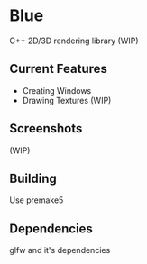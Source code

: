 # Blue
C++ 2D/3D rendering library (WIP)

## Current Features

- Creating Windows
- Drawing Textures (WIP) 


## Screenshots

(WIP)

## Building

Use premake5

## Dependencies

glfw and it's dependencies

